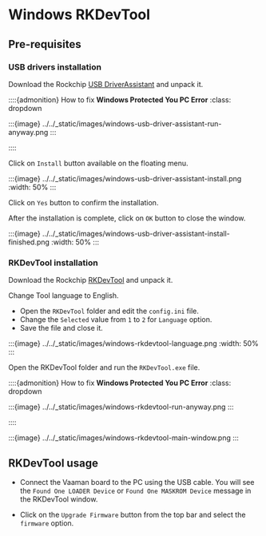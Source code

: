 # Windows RKDevTool

## Pre-requisites

### USB drivers installation

Download the Rockchip [USB DriverAssistant](https://github.com/vicharak-in/rockchip-tools/raw/master/windows/DriverAssitant_v5.12.zip) and unpack it.

::::{admonition} How to fix **Windows Protected You PC Error**
:class: dropdown

:::{image} ../../_static/images/windows-usb-driver-assistant-run-anyway.png
:::

::::

Click on `Install` button available on the floating menu.

:::{image} ../../_static/images/windows-usb-driver-assistant-install.png
:width: 50%
:::

Click on `Yes` button to confirm the installation.

After the installation is complete, click on `OK` button to close the window.

:::{image} ../../_static/images/windows-usb-driver-assistant-install-finished.png
:width: 50%
:::

### RKDevTool installation

Download the Rockchip [RKDevTool](https://github.com/vicharak-in/rockchip-tools/raw/master/windows/RKDevTool_Release_v2.96.zip) and unpack it.

Change Tool language to English.

- Open the `RKDevTool` folder and edit the `config.ini` file.
- Change the `Selected` value from `1`  to `2` for `Language` option.
- Save the file and close it.

:::{image} ../../_static/images/windows-rkdevtool-language.png
:width: 50%
:::

Open the RKDevTool folder and run the `RKDevTool.exe` file.

::::{admonition} How to fix **Windows Protected You PC Error**
:class: dropdown

:::{image} ../../_static/images/windows-rkdevtool-run-anyway.png
:::

::::

:::{image} ../../_static/images/windows-rkdevtool-main-window.png
:::

## RKDevTool usage

- Connect the Vaaman board to the PC using the USB cable. You will see the `Found One LOADER Device` or `Found One MASKROM Device` message in the RKDevTool window.

<!--
:::{image} ../../_static/images/windows-rkdevtool-device-found.png
:width: 50%
:::
-->

- Click on the `Upgrade Firmware` button from the top bar and select the `firmware` option.